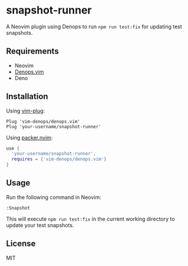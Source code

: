 # snapshot-runner

A Neovim plugin using Denops to run `npm run test:fix` for updating test snapshots.

## Requirements

- Neovim
- [Denops.vim](https://github.com/vim-denops/denops.vim)
- Deno

## Installation

Using [vim-plug](https://github.com/junegunn/vim-plug):

```vim
Plug 'vim-denops/denops.vim'
Plug 'your-username/snapshot-runner'
```

Using [packer.nvim](https://github.com/wbthomason/packer.nvim):

```lua
use {
  'your-username/snapshot-runner',
  requires = {'vim-denops/denops.vim'}
}
```

## Usage

Run the following command in Neovim:

```vim
:Snapshot
```

This will execute `npm run test:fix` in the current working directory to update your test snapshots.

## License

MIT